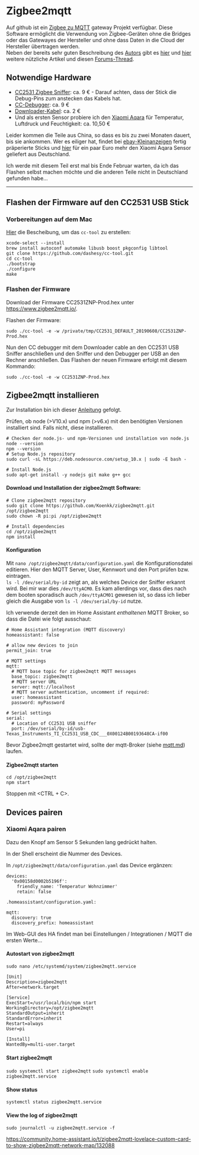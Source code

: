 # Zigbee2mqtt

Auf github ist ein [Zigbee zu MQTT](https://github.com/Koenkk/zigbee2mqtt) gateway Projekt verfügbar. Diese Software ermöglicht die Verwendung von Zigbee-Geräten ohne die Bridges oder das Gatewayes der Hersteller und ohne dass Daten in die Cloud der Hersteller übertragen werden.  
Neben der bereits sehr guten Beschreibung des [Autors](https://github.com/Koenkk) gibt es [hier](https://gadget-freakz.com/diy-zigbee-gateway/) und [hier](https://www.panbachi.de/eigenes-zigbee-gateway-bauen-93/) weitere nützliche Artikel und diesen [Forums-Thread](https://community.home-assistant.io/t/zigbee2mqtt-getting-rid-of-your-proprietary-zigbee-bridges-xiaomi-hue-tradfri).

## Notwendige Hardware
- [CC2531 Zigbee Sniffer](...): ca. 9 € - Darauf achten, dass der Stick die Debug-Pins zum anstecken das Kabels hat.
- [CC-Debugger](https://rover.ebay.com/rover/1/711-53200-19255-0/1?icep_id=114&ipn=icep&toolid=20004&campid=5338436153&mpre=https%3A%2F%2Fwww.ebay.com%2Fsch%2Fi.html%3F_from%3DR40%26_trksid%3Dm570.l1313%26_nkw%3DCC%2BDebugger%26_sacat%3D0%26LH_TitleDesc%3D0%26_osacat%3D0%26_odkw%3DCC2531%2Bgeh%25C3%25A4use%26LH_TitleDesc%3D0): ca. 9 €
- [Downloader-Kabel](https://rover.ebay.com/rover/1/711-53200-19255-0/1?icep_id=114&ipn=icep&toolid=20004&campid=5338436153&mpre=https%3A%2F%2Fwww.ebay.com%2Fsch%2Fi.html%3F_from%3DR40%26_trksid%3Dm570.l1313%26_nkw%3DBluetooth%2B4.0%2Bzigbee%2Bdownloader%2Bcable%26_sacat%3D0%26LH_TitleDesc%3D0%26_osacat%3D0%26_odkw%3DBluetooth%2B4.0%2Bzigbee%2Bcable%26LH_TitleDesc%3D0): ca. 2 €
- Und als ersten Sensor probiere ich den [Xiaomi Aqara](https://rover.ebay.com/rover/1/711-53200-19255-0/1?icep_id=114&ipn=icep&toolid=20004&campid=5338436153&mpre=https%3A%2F%2Fwww.ebay.com%2Fsch%2Fi.html%3F_from%3DR40%26_trksid%3Dm570.l1313%26_nkw%3DXiaomi%2BAqara%2Btemperature%2Bhumidity%26_sacat%3D0%26LH_TitleDesc%3D0%26_osacat%3D0%26_odkw%3DXiaomi%2BAqara%2Btemperature%26LH_TitleDesc%3D0) für Temperatur, Luftdruck und Feuchtigkeit: ca. 10,50 €

Leider kommen die Teile aus China, so dass es bis zu zwei Monaten dauert, bis sie ankommen. Wer es eiliger hat, findet bei [ebay-Kleinanzeigen](https://www.ebay-kleinanzeigen.de/s-cc2531-zigbee/k0) fertig präperierte Sticks und [hier](https://rover.ebay.com/rover/1/707-53477-19255-0/1?icep_id=114&ipn=icep&toolid=20004&campid=5338436153&mpre=https%3A%2F%2Fwww.ebay.de%2Fsch%2Fi.html%3F_from%3DR40%26_trksid%3Dm570.l1313%26_nkw%3DWSDCGQ11LM%26_sacat%3D0) für ein paar Euro mehr den Xiaomi Aqara Sensor geliefert aus Deutschland.

Ich werde mit diesem Teil erst mal bis Ende Februar warten, da ich das Flashen selbst machen möchte und die anderen Teile nicht in Deutschland gefunden habe...


---

## Flashen der Firmware auf den CC2531 USB Stick
### Vorbereitungen auf dem Mac
[Hier](https://github.com/Koenkk/zigbee2mqtt.io/blob/master/getting_started/flashing_the_cc2531.md) die Bescheibung, um das `cc-tool` zu erstellen:  
```
xcode-select --install
brew install autoconf automake libusb boost pkgconfig libtool
git clone https://github.com/dashesy/cc-tool.git
cd cc-tool
./bootstrap
./configure
make
```

### Flashen der Firmware
Download der Firmware CC2531ZNP-Prod.hex unter https://www.zigbee2mqtt.io/.

Flashen der Firmware:
```
sudo ./cc-tool -e -w /private/tmp/CC2531_DEFAULT_20190608/CC2531ZNP-Prod.hex
```
Nun den CC debugger mit dem Downloader cable an den CC2531 USB Sniffer anschließen und den Sniffer und den Debugger per USB an den Rechner anschließen. Das Flashen der neuen Firmware erfolgt mit diesem Kommando:
```
sudo ./cc-tool -e -w CC2531ZNP-Prod.hex
```

## Zigbee2mqtt installieren
Zur Installation bin ich dieser [Anleitung](https://github.com/Koenkk/zigbee2mqtt.io/blob/master/getting_started/running_zigbee2mqtt.md) gefolgt.

Prüfen, ob node (>V10.x) und npm (>v6.x) mit den benötigten Versionen installiert sind. Falls nicht, diese installieren.
```
# Checken der node.js- und npm-Versionen und installation von node.js
node --version
npm --version
# Setup Node.js repository
sudo curl -sL https://deb.nodesource.com/setup_10.x | sudo -E bash -

# Install Node.js
sudo apt-get install -y nodejs git make g++ gcc
```

#### Download und Installation der zigbee2mqtt Software:
```
# Clone zigbee2mqtt repository
sudo git clone https://github.com/Koenkk/zigbee2mqtt.git /opt/zigbee2mqtt
sudo chown -R pi:pi /opt/zigbee2mqtt

# Install dependencies
cd /opt/zigbee2mqtt
npm install
```

#### Konfiguration
Mit `nano /opt/zigbee2mqtt/data/configuration.yaml` die Konfigurationsdatei editieren. Hier den MQTT Server, User, Kennwort und den Port prüfen bzw. eintragen.  
`ls -l /dev/serial/by-id` zeigt an, als welches Device der Sniffer erkannt wird. Bei mir war dies `/dev/ttyACM0`. Es kam allerdings vor, dass dies nach dem booten sporadisch auch `/dev/ttyACM01` gewesen ist, so dass ich lieber gleich die Ausgabe von `ls -l /dev/serial/by-id` nutze.

Ich verwende derzeit den im Home Assistant _enthaltenen_ MQTT Broker, so dass die Datei wie folgt ausschaut:  
```
# Home Assistant integration (MQTT discovery)
homeassistant: false

# allow new devices to join
permit_join: true

# MQTT settings
mqtt:
  # MQTT base topic for zigbee2mqtt MQTT messages
  base_topic: zigbee2mqtt
  # MQTT server URL
  server: mqtt://localhost
  # MQTT server authentication, uncomment if required:
  user: homeassistant
  password: myPassword

# Serial settings
serial:
  # Location of CC2531 USB sniffer
  port: /dev/serial/by-id/usb-Texas_Instruments_TI_CC2531_USB_CDC___0X00124B00193648CA-if00
```

Bevor Zigbee2mqtt gestartet wird, sollte der mqtt-Broker (siehe [mqtt.md](./mqtt.md)) laufen.

#### Zigbee2mqtt starten
```
cd /opt/zigbee2mqtt
npm start
```
Stoppen mit <CTRL + C>.

## Devices pairen
### Xiaomi Aqara pairen
Dazu den Knopf am Sensor 5 Sekunden lang gedrückt halten.

In der Shell erscheint die Nummer des Devices.

In `/opt/zigbee2mqtt/data/configuration.yaml` das Device ergänzen:
```
devices:
  '0x00158d0002b5196f':
    friendly_name: 'Temperatur Wohnzimmer'
    retain: false
```

`.homeassistant/configuration.yaml:`
```
mqtt:
  discovery: true
  discovery_prefix: homeassistant
```

Im Web-GUI des HA findet man bei Einstellungen / Integrationen / MQTT die ersten Werte...

#### Autostart von zigbee2mqtt
`sudo nano /etc/systemd/system/zigbee2mqtt.service`
```
[Unit]
Description=zigbee2mqtt
After=network.target

[Service]
ExecStart=/usr/local/bin/npm start
WorkingDirectory=/opt/zigbee2mqtt
StandardOutput=inherit
StandardError=inherit
Restart=always
User=pi

[Install]
WantedBy=multi-user.target
```

#### Start zigbee2mqtt
`sudo systemctl start zigbee2mqtt`
`sudo systemctl enable zigbee2mqtt.service`

#### Show status
`systemctl status zigbee2mqtt.service`

#### View the log of zigbee2mqtt
`sudo journalctl -u zigbee2mqtt.service -f`





https://community.home-assistant.io/t/zigbee2mqtt-lovelace-custom-card-to-show-zigbee2mqtt-network-map/132088
